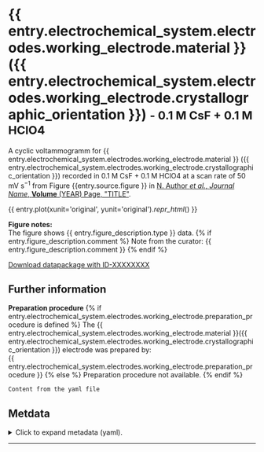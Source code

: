 <!-- TODO: Create the small heading subtitle from metadata. See #31. -->
# {{ entry.electrochemical_system.electrodes.working_electrode.material }}({{ entry.electrochemical_system.electrodes.working_electrode.crystallographic_orientation }}) <small>- 0.1 M CsF + 0.1 M HClO4</small>
<!-- TODO: Simplify the entry for electrode material, throughout the entire document: See #42. -->
<!-- TODO: Create text from metadata. See #31. -->
<!-- TODO: We should merge all our .bib files when building the pages and then create reference to original article from that .bib file. See #31. -->
A cyclic voltammogramm for 
{{ entry.electrochemical_system.electrodes.working_electrode.material }}
({{ entry.electrochemical_system.electrodes.working_electrode.crystallographic_orientation }}) 
recorded in 
0.1 M CsF + 0.1 M HClO4 
at a scan rate of 
50 mV s$^{-1}$ <!-- TODO: Create nice representation of the scan rate unit from entry.figure_description.scan_rate_unit -->
from Figure 
{{entry.source.figure }} 
in 
[N. Author *et al.*, *Journal Name*, **Volume** (YEAR) Page, "TITLE"](https://doi.org/10.1039/C0CP01001D).

<!-- TODO: Show plots with original axis units, see #25. It would be great if we could toggle between SI and original units. See #31. -->
<!-- TODO: Properly format plots. They should probably be much bigger since they are nice to look at. See #31. -->
{{ entry.plot(xunit='original', yunit='original')._repr_html_() }}

**Figure notes:**  
The figure shows {{ entry.figure_description.type }} data.
{% if entry.figure_description.comment %}
Note from the curator: {{ entry.figure_description.comment }}
{% endif %}

<!-- TODO: Make download link work, i.e., build .zip package and link to it here. See #31. -->
[Download datapackage with ID-XXXXXXXX](#TODO)

<!-- TODO: Style this section. See #31. -->
## Further information
**Preparation procedure**
{% if entry.electrochemical_system.electrodes.working_electrode.preparation_procedure is defined %}
The {{ entry.electrochemical_system.electrodes.working_electrode.material }}({{ entry.electrochemical_system.electrodes.working_electrode.crystallographic_orientation }}) electrode was prepared by:  
{{ entry.electrochemical_system.electrodes.working_electrode.preparation_procedure }}
{% else %}
Preparation procedure not available.
{% endif %}

`Content from the yaml file`

<!-- TODO: Insert all the metadata from the .yaml file in some collapsible form here. E.g., just the YAML file with syntax highlighting. See #31. -->
## Metdata
<details>
<summary>Click to expand metadata (yaml).</summary>

```yaml
{{ entry.electrochemical_system.yaml }}
```
</details>

----

<!-- TODO: Insert links to other data which are plotted in the same figure and/or even add a plot with all data from that figure. See #31 -->
